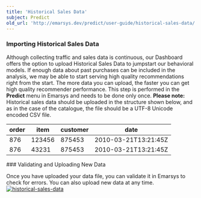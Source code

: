 ```yaml
---
title: 'Historical Sales Data'
subject: Predict
old_url: 'http://emarsys.dev/predict/user-guide/historical-sales-data/'
---
```


### Importing Historical Sales Data

 Although collecting traffic and sales data is continuous, our Dashboard offers the option to upload Historical Sales Data to jumpstart our behavioral models. If enough data about past purchases can be included in the analysis, we may be able to start serving high quality recommendations right from the start. The more data you can upload, the faster you can get high quality recommender performance. This step is performed in the **Predict** menu in Emarsys and needs to be done only once. **Please note:** Historical sales data should be uploaded in the structure shown below, and as in the case of the catalogue, the file should be a UTF-8 Unicode encoded CSV file.

<table border="0" cellpadding="1" class="wikitable" style="width: 100%; border-width: 0px; border-style: solid;"><thead><tr><th>order</th> <th>item</th> <th>customer</th> <th>date</th> </tr></thead><tbody><tr><td>876</td> <td>123456</td> <td>875453</td> <td>2010-03-21T13:21:45Z</td> </tr><tr><td>876</td> <td>43231</td> <td>875453</td> <td>2010-03-21T13:21:45Z</td></tr></tbody></table>### Validating and Uploading New Data

 Once you have uploaded your data file, you can validate it in Emarsys to check for errors. You can also upload new data at any time. [![historical-sales-data](/assets/images/historical-sales-data.png)](/assets/images/historical-sales-data.png)